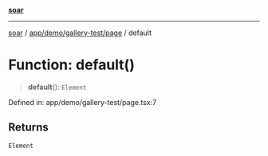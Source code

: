 [**soar**](../../../../../README.md)

***

[soar](../../../../../modules.md) / [app/demo/gallery-test/page](../README.md) / default

# Function: default()

> **default**(): `Element`

Defined in: app/demo/gallery-test/page.tsx:7

## Returns

`Element`
